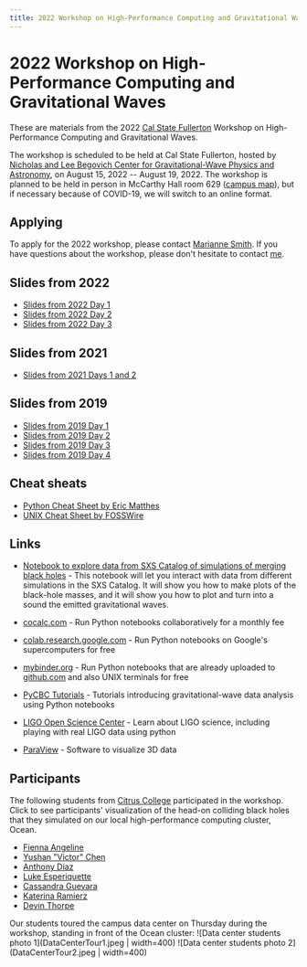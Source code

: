 ```yaml
---
title: 2022 Workshop on High-Performance Computing and Gravitational Waves
---
```


# 2022 Workshop on High-Performance Computing and Gravitational Waves

These are materials from the 2022 [Cal State
Fullerton](https://www.fullerton.edu) Workshop on High-Performance
Computing and Gravitational Waves.

The workshop is scheduled to be held
at Cal State Fullerton, hosted by [Nicholas and Lee Begovich Center for Gravitational-Wave Physics and Astronomy](https://physics.fullerton.edu/gwpac), on August 15, 2022 -- August 19, 2022. The workshop is planned to be held in person in McCarthy Hall room 629 ([campus map](https://www.fullerton.edu/visit/#mainMap~)), but if necessary because of COVID-19, we will switch to an online format.

## Applying

To apply for the 2022 workshop, please contact [Marianne Smith](mailto:marsmith@citruscollege.edu). If you have questions about the workshop, please don't hesitate to contact [me](mailto:glovelace@fullerton.edu).

## Slides from 2022
* [Slides from 2022 Day 1](2022SlidesDay1.pdf)
* [Slides from 2022 Day 2](2022SlidesDay2.pdf)
* [Slides from 2022 Day 3](2022SlidesDay3.pdf)

## Slides from 2021

* [Slides from 2021 Days 1 and 2](../2021/Workshop2021Day1and2.pdf)

## Slides from 2019

* [Slides from 2019 Day 1](../2019/Workshop2019SlidesDay1.pdf)
* [Slides from 2019 Day 2](../2019/Workshop2019SlidesDay2.pdf)
* [Slides from 2019 Day 3](../2019/Workshop2019SlidesDay3.pdf)
* [Slides from 2019 Day 4](../2019/Workshop2019SlidesDay4.pdf)

## Cheat sheats

  * [Python Cheat Sheet by Eric Matthes](PythonCheatSheetMatthes.pdf)
  * [UNIX Cheat Sheet by FOSSWire](UnixCheatSheet.pdf)

## Links
  * [Notebook to explore data from SXS Catalog of simulations of merging black holes](https://mybinder.org/v2/gh/sxs-collaboration/catalog_tools/master?filepath=Examples%2Fsxs_bbh_example.ipynb) - This notebook will let you interact with data from different simulations in the SXS Catalog. It will show you how to make plots of the black-hole masses, and it will show you how to plot and turn into a sound the emitted gravitational waves.

  * [cocalc.com](https://cocalc.com) - Run Python notebooks collaboratively for a monthly fee
  * [colab.research.google.com](https://colab.research.google.com) - Run Python notebooks on Google's supercomputers for free
  * [mybinder.org](https://mybinder.org) - Run Python notebooks that are already uploaded to [github.com](https://github.com) and also UNIX terminals for free
  * [PyCBC Tutorials](https://github.com/gwastro/PyCBC-Tutorials) - Tutorials introducing gravitational-wave data analysis using Python notebooks
  * [LIGO Open Science Center](https://losc.ligo.org) - Learn about LIGO science, including playing with real LIGO data using python
  * [ParaView](https://paraview.org) - Software to visualize 3D data

## Participants

The following students from [Citrus College](https://www.citruscollege.edu)
participated in the workshop. Click to see participants' visualization of the head-on colliding black holes that they simulated on our local high-performance computing cluster, Ocean.

* [Fienna Angeline](https://youtu.be/wX4o1y5Ic4M)
* [Yushan "Victor" Chen]()
* [Anthony Diaz](https://youtu.be/H1_7x5DxZys)
* [Luke Esperiquette]()
* [Cassandra Guevara](https://youtu.be/Yfu5oReoZFo)
* [Katerina Ramierz](https://youtu.be/e5hGlJNABPg)
* [Devin Thorpe](https://youtu.be/mbnxneQvjLo)

Our students toured the campus data center on Thursday during the workshop, standing in front of the Ocean cluster:
![Data center students photo 1](DataCenterTour1.jpeg | width=400)
![Data center students photo 2](DataCenterTour2.jpeg | width=400)
